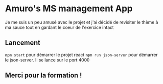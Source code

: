 # Amuro's MS management App

Je me suis un peu amusé avec le projet et j'ai décidé de revisiter le thème à ma sauce tout en gardant le coeur de l'exercice intact

## Lancement

`npm start` pour démarrer le projet react
`npm run json-server` pour démarrer le json-server. Il se lance sur le port 4000

## Merci pour la formation !
